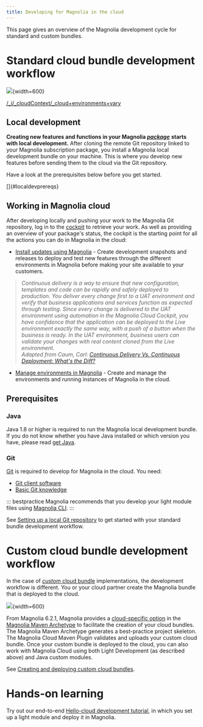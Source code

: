 ```yaml
---
title: Developing for Magnolia in the cloud
---
```


 This page gives an overview of the Magnolia development cycle for standard and custom bundles.

[](!toc)

# Standard cloud bundle development workflow

![](/assets/cloud/mnow-local-dev-overview.png){width=600}

[/_i/_cloudContext/_cloud+environments+vary](!include)

## Local development

 **Creating new features and functions in your Magnolia *[package](/Magnolia+Cloud/Cockpit/Magnolia+cockpit+concepts#glossary-package)*** **starts with local development.** After cloning the remote Git repository linked to your Magnolia subscription package, you install a Magnolia local development bundle on your machine. This is where you develop new features before sending them to the cloud via the Git repository.

Have a look at the prerequisites below before you get started.

[]{#localdevprereqs}

## Working in Magnolia cloud

After developing locally and pushing your work to the Magnolia Git repository, log in to the [cockpit](/Magnolia+Cloud/Cockpit) to retrieve your work. As well as providing an overview of your package's status, the cockpit is the starting point for all the actions you can do in Magnolia in the cloud:

* [Install updates using Magnolia](/Magnolia+Cloud/Installing+updates+using+the+Magnolia+cockpit) - Create development snapshots and releases to deploy and test new features through the different environments in Magnolia before making your site available to your customers.

> *Continuous delivery is a way to ensure that new configuration, templates and code can be rapidly and safely deployed to production. You deliver every change first to a UAT environment and verify that business applications and services function as expected through testing. Since every change is delivered to the UAT environment using automation in the Magnolia Cloud Cockpit, you have confidence that the application can be deployed to the Live environment exactly the same way, with a push of a button when the business is ready. In the UAT environment, business users can validate your changes with real content cloned from the Live environment.* \
> *Adapted from Caum, Carl: [Continuous Delivery Vs. Continuous Deployment: What's the Diff?](https://puppet.com/blog/continuous-delivery-vs-continuous-deployment-what-s-diff)*

* [Manage environments in Magnolia](/Magnolia+Cloud/Managing+environments+using+the+Magnolia+cockpit) - Create and manage the environments and running instances of Magnolia in the cloud.

## Prerequisites

### Java

Java 1.8 or higher is required to run the Magnolia local development bundle. If you do not know whether you have Java installed or which version you have, please read [get Java](/Getting+started+with+Magnolia/Installing+Magnolia).

### Git

[Git](https://git-scm.com/) is required to develop for Magnolia in the cloud. You need:

* [Git client software](https://git-scm.com/downloads)
* [Basic Git knowledge](https://git-scm.com/doc)

::: bestpractice
  Magnolia recommends that you develop your light module files using [Magnolia CLI](/Magnolia+CLI).
:::

See [Setting up a local Git repository](/Magnolia+Cloud/Developing+for+Magnolia+in+the+cloud/Setting+up+a+local+Git+repository) to get started with your standard bundle development workflow.

# Custom cloud bundle development workflow

In the case of [*custom* cloud bundle](/Magnolia+Cloud/Supported+modules+in+the+cloud#cloud-bundle) implementations, the development workflow is different. You or your cloud partner create the Magnolia bundle that is deployed to the cloud.

![](/assets/cloud/cloud-custom-dev-overview.png){width=600}

From Magnolia 6.2.1, Magnolia provides a [cloud-specific option](https://git.magnolia-cms.com/projects/BUILD/repos/maven-archetypes/browse/magnolia-cloud-project-archetype/src/main/resources/archetype-resources/README.md) in the [Magnolia Maven Archetype](/Developing/How+to+use+Magnolia+Maven+archetypes) to facilitate the creation of your cloud bundles. The Magnolia Maven Archetype generates a best-practice project skeleton. The Magnolia Cloud Maven Plugin validates and uploads your custom cloud bundle. Once your custom bundle is deployed to the cloud, you can also work with Magnolia Cloud using both Light Development (as described above) and Java custom modules.

See [Creating and deploying custom cloud bundles](/Magnolia+Cloud/Developing+for+Magnolia+in+the+cloud/Creating+and+deploying+custom+cloud+bundles).

# Hands-on learning

Try out our end-to-end [Hello-cloud development tutorial](/Magnolia+Cloud/Hello-cloud+-+a+development+tutorial), in which you set up a light module and deploy it in Magnolia.




<!-- Original Confluence content:

<p><ac:inline-comment-marker ac:ref="6caa89f7-b688-4697-9bcc-fe5ec2e575a6"> This page gives an&nbsp;</ac:inline-comment-marker><ac:inline-comment-marker ac:ref="0e73e45a-72f5-4fdc-88e8-84ddf28e1a6f"><ac:inline-comment-marker ac:ref="6caa89f7-b688-4697-9bcc-fe5ec2e575a6">overview&nbsp;</ac:inline-comment-marker></ac:inline-comment-marker>of the Magnolia development cycle for standard and custom bundles.</p><p><ac:structured-macro ac:name="toc" ac:schema-version="1" ac:macro-id="acf55ef5-e297-4aae-8ea4-40b1b325f909"><ac:parameter ac:name="maxLevel">2</ac:parameter></ac:structured-macro></p><h2>Standard cloud bundle development workflow</h2><p><ac:image ac:width="600"><ri:attachment ri:filename="mnow-local-dev-overview.png" /></ac:image></p><p><ac:structured-macro ac:name="include" ac:schema-version="1" ac:macro-id="5b5ae1a8-6e55-4a64-8e4d-91bad436c2ed"><ac:parameter ac:name=""><ac:link><ri:page ri:content-title="_cloud environments vary" /></ac:link></ac:parameter></ac:structured-macro></p><h3>Local development</h3><p><strong> <ac:inline-comment-marker ac:ref="db450d86-828b-404f-b369-af8c3c540158"> Creating new features&nbsp;and functions in your Magnolia </ac:inline-comment-marker> <em> <ac:inline-comment-marker ac:ref="db450d86-828b-404f-b369-af8c3c540158"> <ac:link ac:anchor="glossary-package"><ri:page ri:content-title="Magnolia cockpit concepts" /><ac:plain-text-link-body><![CDATA[package]]></ac:plain-text-link-body></ac:link> </ac:inline-comment-marker> </em> </strong> <ac:inline-comment-marker ac:ref="db450d86-828b-404f-b369-af8c3c540158"> <strong>starts with&nbsp;local development.</strong> After cloning the remote Git repository linked to your Magnolia subscription package, you install a Magnolia local development bundle&nbsp;on your machine. This is where you develop new features before sending them to the cloud via the Git repository. </ac:inline-comment-marker>&nbsp;</p><p>Have a look at the prerequisites below before you get started.</p><p><ac:structured-macro ac:name="anchor" ac:schema-version="1" ac:macro-id="612a730f-0788-47db-b73e-f888757c2553"><ac:parameter ac:name="">localdevprereqs</ac:parameter></ac:structured-macro></p><h3>Working in Magnolia cloud</h3><p>After developing locally and pushing your work&nbsp;to the Magnolia Git repository, log in to the&nbsp;<ac:link><ri:page ri:content-title="Cockpit" /><ac:plain-text-link-body><![CDATA[cockpit]]></ac:plain-text-link-body></ac:link> to retrieve your work. &nbsp;As well as providing an overview of your package's status, the cockpit is the starting point for all the actions you can do in Magnolia in the cloud:</p><ul><li><ac:link><ri:page ri:content-title="Installing updates using the Magnolia cockpit" /><ac:plain-text-link-body><![CDATA[Install updates using Magnolia]]></ac:plain-text-link-body></ac:link>&nbsp;- Create development snapshots and releases to deploy and test new features through the different environments in Magnolia before making your site available to your customers.</li></ul><blockquote><p><em>Continuous delivery is a way to ensure that new configuration, templates and code can be rapidly and safely deployed to production. You deliver every change first to a UAT environment and verify that business applications and services function as expected through testing. Since every change is delivered to the UAT environment using automation in the Magnolia Cloud Cockpit, you have confidence that the application can be deployed to the Live environment exactly the same way, with a push of a button when the business is ready. In the UAT environment, business users can validate your changes with real content cloned from the Live environment.&nbsp;</em><br /><em>Adapted from Caum, Carl:&nbsp;<a href="https://puppet.com/blog/continuous-delivery-vs-continuous-deployment-what-s-diff" rel="nofollow" class="external-link">Continuous Delivery Vs. Continuous Deployment: What's the Diff?</a></em></p></blockquote><ul><li><ac:link><ri:page ri:content-title="Managing environments using the Magnolia cockpit" /><ac:plain-text-link-body><![CDATA[Manage environments in Magnolia]]></ac:plain-text-link-body></ac:link>&nbsp;- Create and manage the environments and running instances of Magnolia in the cloud.</li></ul><h3>Prerequisites&nbsp;</h3><h4>Java&nbsp;</h4><p>Java 1.8 or higher is required to run the <ac:inline-comment-marker ac:ref="8f72886c-6be0-4950-a441-0492308ffffa">Magnolia local development bundle. </ac:inline-comment-marker>&nbsp;If you do not know whether you have Java installed or which version you have, please read&nbsp;<ac:link><ri:page ri:content-title="Installing Magnolia" /><ac:plain-text-link-body><![CDATA[get Java]]></ac:plain-text-link-body></ac:link>.</p><h4>Git</h4><p><a href="https://git-scm.com/">Git</a>&nbsp;is required to develop for Magnolia in the cloud. You need:</p><ul><li><a href="https://git-scm.com/downloads">Git client software</a></li><li><a href="https://git-scm.com/doc">Basic Git knowledge</a></li></ul><ac:structured-macro ac:name="bestpractice" ac:schema-version="1" ac:macro-id="f6c90144-6141-4aa3-9c30-b3e66880276c"><ac:parameter ac:name="atlassian-macro-output-type">
    INLINE</ac:parameter><ac:rich-text-body><p>Magnolia recommends that you develop your light module files&nbsp;using <ac:link><ri:page ri:content-title="Magnolia CLI" /></ac:link>.&nbsp;</p></ac:rich-text-body></ac:structured-macro><p>See&nbsp;<ac:link><ri:page ri:content-title="Setting up a local Git repository" /></ac:link>&nbsp;to get started with your standard bundle development workflow.</p><h2>Custom cloud bundle development workflow</h2><p>In the case of <ac:link ac:anchor="anc-cloud-bundle"><ri:page ri:content-title="Supported modules in the cloud" /><ac:link-body> <em>custom</em> cloud bundle</ac:link-body></ac:link> implementations, the development workflow is different. You or your cloud partner create the Magnolia bundle that is deployed to the cloud.&nbsp;</p><p><ac:image ac:width="600"><ri:attachment ri:filename="cloud-custom-dev-overview.png" /></ac:image></p><p>From Magnolia 6.2.1, Magnolia provides a <a href="https://git.magnolia-cms.com/projects/BUILD/repos/maven-archetypes/browse/magnolia-cloud-project-archetype/src/main/resources/archetype-resources/README.md">cloud-specific option</a> in the <ac:link><ri:page ri:content-title="How to use Magnolia Maven archetypes" /><ac:plain-text-link-body><![CDATA[Magnolia Maven Archetype]]></ac:plain-text-link-body></ac:link>&nbsp;to facilitate the creation of your cloud bundles. The Magnolia Maven Archetype generates a best-practice project skeleton. The Magnolia Cloud Maven Plugin validates and uploads your custom cloud bundle. Once your custom bundle is deployed to the cloud, you can also work with Magnolia Cloud using both Light Development (as described above) and Java custom modules.</p><p>See&nbsp;<ac:link><ri:page ri:content-title="Creating and deploying custom cloud bundles" /></ac:link>.</p><h2>Hands-on learning</h2><p>Try out our end-to-end <ac:link><ri:page ri:content-title="Hello-cloud - a development tutorial" /><ac:plain-text-link-body><![CDATA[Hello-cloud development tutorial]]></ac:plain-text-link-body></ac:link>, in&nbsp;which you set up a light module and deploy it in Magnolia.</p><p><br /></p>

-->
